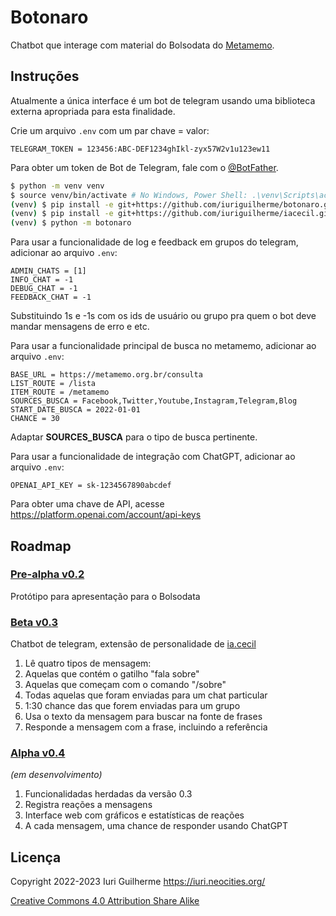 Botonaro
===

Chatbot que interage com material do Bolsodata do 
[Metamemo](https://metamemo.org.br/).  

Instruções
---

Atualmente a única interface é um bot de telegram usando uma biblioteca 
externa apropriada para esta finalidade.  

Crie um arquivo `.env` com um par chave = valor:  

    TELEGRAM_TOKEN = 123456:ABC-DEF1234ghIkl-zyx57W2v1u123ew11  

Para obter um token de Bot de Telegram, fale com o 
[@BotFather](https://t.me/botfather).  

```sh
$ python -m venv venv  
$ source venv/bin/activate # No Windows, Power Shell: .\venv\Scripts\activate  
(venv) $ pip install -e git+https://github.com/iuriguilherme/botonaro.git@stable#egg=botonaro  
(venv) $ pip install -e git+https://github.com/iuriguilherme/iacecil.git@stable#egg=iacecil  
(venv) $ python -m botonaro  
```

Para usar a funcionalidade de log e feedback em grupos do telegram, adicionar 
ao arquivo `.env`:  

```
ADMIN_CHATS = [1]
INFO_CHAT = -1
DEBUG_CHAT = -1
FEEDBACK_CHAT = -1
```

Substituindo 1s e -1s com os ids de usuário ou grupo pra quem o bot deve 
mandar mensagens de erro e etc.  

Para usar a funcionalidade principal de busca no metamemo, adicionar ao 
arquivo `.env`:  

```
BASE_URL = https://metamemo.org.br/consulta
LIST_ROUTE = /lista
ITEM_ROUTE = /metamemo
SOURCES_BUSCA = Facebook,Twitter,Youtube,Instagram,Telegram,Blog
START_DATE_BUSCA = 2022-01-01
CHANCE = 30
```

Adaptar **SOURCES_BUSCA** para o tipo de busca pertinente.  

Para usar a funcionalidade de integração com ChatGPT, adicionar ao 
arquivo `.env`:  

    OPENAI_API_KEY = sk-1234567890abcdef  

Para obter uma chave de API, acesse 
<https://platform.openai.com/account/api-keys>  

Roadmap
---

### [Pre-alpha v0.2](https://github.com/iuriguilherme/botonaro/releases/tag/pre-alpha)

Protótipo para apresentação para o Bolsodata  

### [Beta v0.3](https://github.com/iuriguilherme/botonaro/releases/tag/beta)

Chatbot de telegram, extensão de personalidade de 
[ia.cecil](https://github.com/iuriguilherme/iacecil)  

1. Lê quatro tipos de mensagem:
  1. Aquelas que contém o gatilho "fala sobre"
  1. Aquelas que começam com o comando "/sobre"
  1. Todas aquelas que foram enviadas para um chat particular
  1. 1:30 chance das que forem enviadas para um grupo
1. Usa o texto da mensagem para buscar na fonte de frases
1. Responde a mensagem com a frase, incluindo a referência

### [Alpha v0.4](https://github.com/iuriguilherme/botonaro/releases/tag/0.4)

_(em desenvolvimento)_  

1. Funcionalidadas herdadas da versão 0.3
1. Registra reações a mensagens
1. Interface web com gráficos e estatísticas de reações
1. A cada mensagem, uma chance de responder usando ChatGPT

Licença
---

Copyright 2022-2023 Iuri Guilherme <https://iuri.neocities.org/>  

[Creative Commons 4.0 Attribution Share Alike](LICENSE.markdown)  
